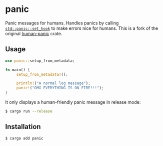 # panic

Panic messages for humans. Handles panics by calling
[`std::panic::set_hook`](https://doc.rust-lang.org/std/panic/fn.set_hook.html)
to make errors nice for humans. This is a fork of the original [human-panic](https://github.com/rust-cli/human-panic) crate.

## Usage

```rust
use panic::setup_from_metadata;

fn main() {
	 setup_from_metadata!();

	 println!("A normal log message");
	 panic!("OMG EVERYTHING IS ON FIRE!!!");
}
```

It only displays a human-friendly panic message in release mode:

```sh
$ cargo run --release
```

## Installation

```sh
$ cargo add panic
```

